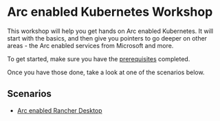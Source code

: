 # Arc enabled Kubernetes Workshop

This workshop will help you get hands on Arc enabled Kubernetes. It will start with the basics, and then give you pointers to go deeper on other areas - the Arc enabled services from Microsoft and more.

To get started, make sure you have the [prerequisites](prerequisites/README.md) completed.

Once you have those done, take a look at one of the scenarios below.

## Scenarios

- [Arc enabled Rancher Desktop](rancher-desktop/README.md)
